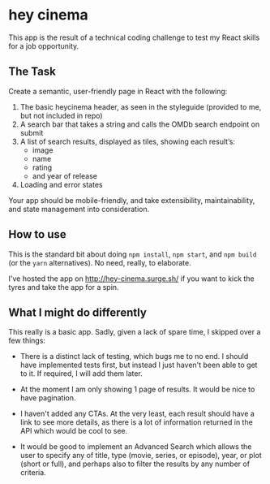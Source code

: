 # hey cinema

This app is the result of a technical coding challenge to test my React skills for a job opportunity.

## The Task

Create a semantic, user-friendly page in React with the following:

1. The basic heycinema header, as seen in the styleguide (provided to me, but not included in repo)
2. A search bar that takes a string and calls the OMDb search endpoint on submit
3. A list of search results, displayed as tiles, showing each result’s:
    * image
    * name
    * rating
    * and year of release
4. Loading and error states

Your app should be mobile-friendly, and take extensibility, maintainability, and state management into consideration.

## How to use

This is the standard bit about doing `npm install`, `npm start`, and `npm build` (or the `yarn` alternatives).
No need, really, to elaborate.

I've hosted the app on http://hey-cinema.surge.sh/ if you want to kick the tyres and take the app for a spin.

## What I might do differently

This really is a basic app. Sadly, given a lack of spare time, I skipped over a few things:

* There is a distinct lack of testing, which bugs me to no end. I should have implemented tests first, but instead I
  just haven't been able to get to it. If required, I will add them later.

* At the moment I am only showing 1 page of results. It would be nice to have pagination.

* I haven't added any CTAs. At the very least, each result should have a link to see more details, as there is a lot
  of information returned in the API which would be cool to see.

* It would be good to implement an Advanced Search which allows the user to specify any of title, type (movie, series,
  or episode), year, or plot (short or full), and perhaps also to filter the results by any number of criteria.
